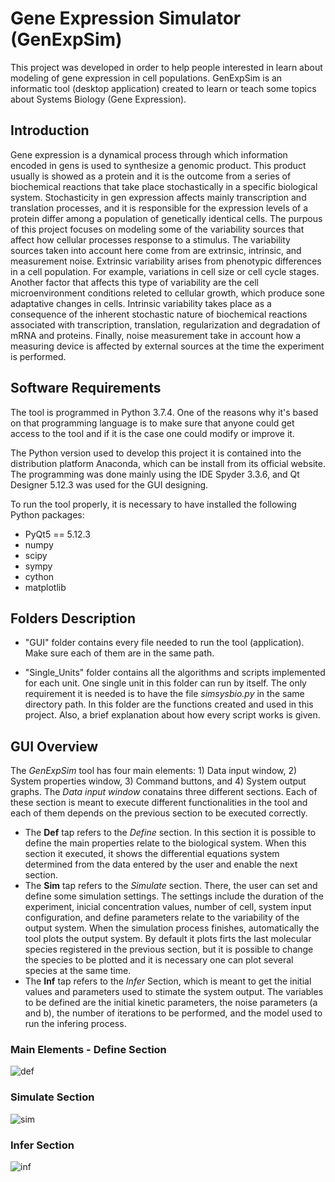 # Gene Expression Simulator (GenExpSim)
This project was developed in order to help people interested in learn about modeling of gene expression in cell populations. GenExpSim is an informatic tool (desktop application)
created to learn or teach some topics about Systems Biology (Gene Expression). 

## Introduction
Gene expression is a dynamical process through which information encoded in gens is used to  synthesize a genomic product. This product usually is showed as a protein and it is the outcome from a series of biochemical reactions that take place stochastically in a specific biological system. Stochasticity in gen expression affects mainly transcription and translation processes, and it is responsible for the expression levels of a protein differ among a population of genetically identical cells.
The purpous of this project focuses on modeling some of the variability sources that affect how cellular processes response to a stimulus. The variability sources taken into account here come from are extrinsic, intrinsic, and measurement noise. Extrinsic variability arises from phenotypic differences in a cell population. For example, variations in cell size or cell cycle stages. Another factor that affects this type of variability are the cell microenvironment conditions releted to cellular growth, which produce sone adaptative changes in cells. Intrinsic variability takes place as a consequence of the inherent stochastic nature of biochemical reactions associated with transcription, translation, regularization and degradation of mRNA and proteins. Finally, noise measurement take in account how a measuring device is affected by external sources at the time the experiment is performed.

## Software Requirements
The tool is programmed in Python 3.7.4. One of the reasons why it's based on that programming 
language is to make sure that anyone could get access to the tool and if it is the case one could modify or improve it. 

The Python version used to develop this project it is contained into the distribution platform Anaconda, which can be install from its official website. The programming was done mainly using the IDE Spyder 3.3.6, and Qt Designer 5.12.3 was used for the GUI designing. 

To run the tool properly, it is necessary to have installed the following Python packages:
- PyQt5 == 5.12.3
- numpy
- scipy
- sympy
- cython
- matplotlib

## Folders Description
- "GUI" folder contains every file needed to run the tool (application). Make sure each of them are in the same path.

- "Single_Units" folder contains all the algorithms and scripts implemented for each unit. One single unit in this folder can run by itself. The only requirement it is needed is to have the file *simsysbio.py* in the same directory path. In this folder are the functions created and used in this project. Also, a brief explanation about how every script works is given.

## GUI Overview
The *GenExpSim* tool has four main elements: 1) Data input window, 2) System properties window, 3) Command buttons, and 4) System output graphs. The *Data input window* conatains three different sections. Each of these section is meant to execute different functionalities in the tool and each of them depends on the previous section to be executed correctly.

- The **Def** tap refers to the *Define* section. In this section it is possible to define the main properties relate to the biological system. When this section it executed, it shows the differential equations system determined from the data entered by the user and enable the next section.  
- The **Sim** tap refers to the *Simulate* section. There, the user can set and define some simulation settings. The settings include the duration of the experiment, inicial concentration values, number of cell, system input configuration, and define parameters relate to the variability of the output system. When the simulation process finishes, automatically the tool plots the output system. By default it plots firts the last molecular species registered in the previous section, but it is possible to change the species to be plotted and it is necessary one can plot several species at the same time.
- The **Inf** tap refers to the *Infer* Section, which is meant to get the initial values and parameters used to stimate the system output. The variables to be defined are the initial kinetic parameters, the noise parameters (a and b), the number of iterations to be performed, and the model used to run the infering process.

### Main Elements - Define Section 
![def](https://user-images.githubusercontent.com/57733110/96006984-ab814a80-0e03-11eb-95de-3a3c8ff3311d.png)

### Simulate Section
![sim](https://user-images.githubusercontent.com/57733110/96008002-b4bee700-0e04-11eb-9cdd-a4f9126425e4.png)

### Infer Section
![inf](https://user-images.githubusercontent.com/57733110/96008182-e768df80-0e04-11eb-8226-1f159ee523d6.png)






